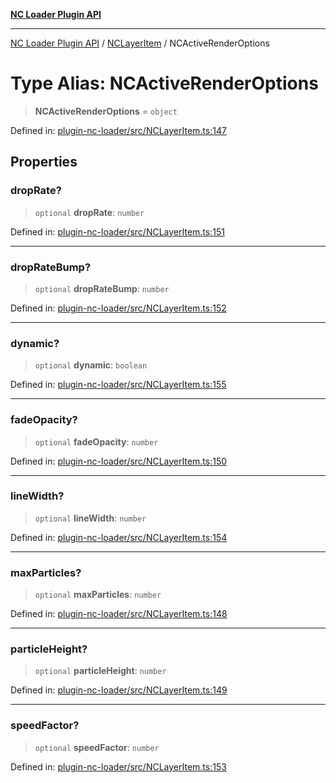 [**NC Loader Plugin API**](../../../../README.md)

***

[NC Loader Plugin API](../../../../README.md) / [NCLayerItem](../README.md) / NCActiveRenderOptions

# Type Alias: NCActiveRenderOptions

> **NCActiveRenderOptions** = `object`

Defined in: [plugin-nc-loader/src/NCLayerItem.ts:147](https://github.com/dde-platform/dde-earth/blob/23077819a02f2f5bc245855ed0ddaabd6e677e95/packages/plugin-nc-loader/src/NCLayerItem.ts#L147)

## Properties

### dropRate?

> `optional` **dropRate**: `number`

Defined in: [plugin-nc-loader/src/NCLayerItem.ts:151](https://github.com/dde-platform/dde-earth/blob/23077819a02f2f5bc245855ed0ddaabd6e677e95/packages/plugin-nc-loader/src/NCLayerItem.ts#L151)

***

### dropRateBump?

> `optional` **dropRateBump**: `number`

Defined in: [plugin-nc-loader/src/NCLayerItem.ts:152](https://github.com/dde-platform/dde-earth/blob/23077819a02f2f5bc245855ed0ddaabd6e677e95/packages/plugin-nc-loader/src/NCLayerItem.ts#L152)

***

### dynamic?

> `optional` **dynamic**: `boolean`

Defined in: [plugin-nc-loader/src/NCLayerItem.ts:155](https://github.com/dde-platform/dde-earth/blob/23077819a02f2f5bc245855ed0ddaabd6e677e95/packages/plugin-nc-loader/src/NCLayerItem.ts#L155)

***

### fadeOpacity?

> `optional` **fadeOpacity**: `number`

Defined in: [plugin-nc-loader/src/NCLayerItem.ts:150](https://github.com/dde-platform/dde-earth/blob/23077819a02f2f5bc245855ed0ddaabd6e677e95/packages/plugin-nc-loader/src/NCLayerItem.ts#L150)

***

### lineWidth?

> `optional` **lineWidth**: `number`

Defined in: [plugin-nc-loader/src/NCLayerItem.ts:154](https://github.com/dde-platform/dde-earth/blob/23077819a02f2f5bc245855ed0ddaabd6e677e95/packages/plugin-nc-loader/src/NCLayerItem.ts#L154)

***

### maxParticles?

> `optional` **maxParticles**: `number`

Defined in: [plugin-nc-loader/src/NCLayerItem.ts:148](https://github.com/dde-platform/dde-earth/blob/23077819a02f2f5bc245855ed0ddaabd6e677e95/packages/plugin-nc-loader/src/NCLayerItem.ts#L148)

***

### particleHeight?

> `optional` **particleHeight**: `number`

Defined in: [plugin-nc-loader/src/NCLayerItem.ts:149](https://github.com/dde-platform/dde-earth/blob/23077819a02f2f5bc245855ed0ddaabd6e677e95/packages/plugin-nc-loader/src/NCLayerItem.ts#L149)

***

### speedFactor?

> `optional` **speedFactor**: `number`

Defined in: [plugin-nc-loader/src/NCLayerItem.ts:153](https://github.com/dde-platform/dde-earth/blob/23077819a02f2f5bc245855ed0ddaabd6e677e95/packages/plugin-nc-loader/src/NCLayerItem.ts#L153)
